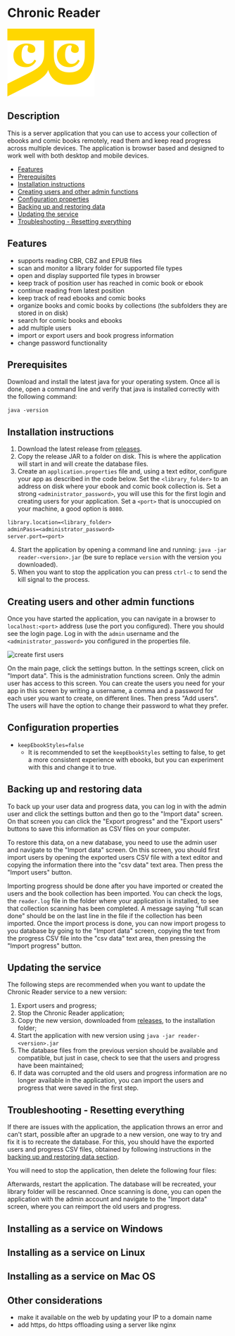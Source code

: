 # Chronic Reader

![chronic reader logo](src/main/resources/static/gold_logo.png)

## Description

This is a server application that you can use to access your 
collection of ebooks and comic books remotely, read them and
keep read progress across multiple devices. The application
is browser based and designed to work well with both desktop
and mobile devices.

- [Features](#features)
- [Prerequisites](#prerequisites)
- [Installation instructions](#installation-instructions)
- [Creating users and other admin functions](#creating-users-and-other-admin-functions)
- [Configuration properties](#configuration-properties)
- [Backing up and restoring data](#backing-up-and-restoring-data)
- [Updating the service](#updating-the-service)
- [Troubleshooting - Resetting everything](#troubleshooting---resetting-everything)

## Features

- supports reading CBR, CBZ and EPUB files
- scan and monitor a library folder for supported file types
- open and display supported file types in browser
- keep track of position user has reached in comic book or ebook
- continue reading from latest position
- keep track of read ebooks and comic books
- organize books and comic books by collections (the subfolders they
are stored in on disk)
- search for comic books and ebooks
- add multiple users
- import or export users and book progress information
- change password functionality

## Prerequisites

Download and install the latest java for your operating system. Once all is done, open a command line and verify that
java is installed correctly with the following command:

```
java -version
```

## Installation instructions

1. Download the latest release from [releases](../../releases).
2. Copy the release JAR to a folder on disk. This is where the application will start in and will create the database
files.
3. Create an `application.properties` file and, using a text editor, configure your app as described in the code below.
Set the `<library_folder>` to an address on disk where your ebook and comic book collection is. Set a strong
`<administrator_password>`, you will use this for the first login and creating users for your application. Set
a `<port>` that is unoccupied on your machine, a good option is `8080`.

```
library.location=<library_folder>
adminPass=<administrator_password>
server.port=<port>
```

4. Start the application by opening a command line and running: `java -jar reader-<version>.jar` (be sure to
replace `version` with the version you downloaded).
5. When you want to stop the application you can press `ctrl-c` to send the kill signal to the process.

## Creating users and other admin functions

Once you have started the application, you can navigate in a browser to `localhost:<port>` address (use the port you
configured). There you should see the login page. Log in with the `admin` username and the `<administrator_password>`
you configured in the properties file.

![create first users](instruction_resources/create_first_users.gif)

On the main page, click the settings button. In the settings screen, click on "Import data". This is the administration
functions screen. Only the admin user has access to this screen. You can create the users
you need for your app in this screen by writing a username, a comma and a password for each user you want to create,
on different lines. Then press "Add users". The users will have the option to change their password to what they prefer.

## Configuration properties

- `keepEbookStyles=false`
    - It is recommended to set the `keepEbookStyles` setting to false, to get a more consistent experience with ebooks,
    but you can experiment with this and change it to true.
    
## Backing up and restoring data

To back up your user data and progress data, you can log in with the admin user and click the settings button and then go to the "Import data" screen. On that screen you can click the "Export progress" and the "Export users" buttons to save this information as CSV files on your computer.

To restore this data, on a new database, you need to use the admin user and navigate to the "Import data" screen. On this screen, you should first import users by opening the exported users CSV file with a text editor and copying the information there into the "csv data" text area. Then press the "Import users" button.

Importing progress should be done after you have imported or created the users and the book collection has been imported. You can check the logs, the `reader.log` file in the folder where your application is installed, to see that collection scanning has been completed. A message saying "full scan done" should be on the last line in the file if the collection has been imported. Once the import process is done, you can now import progess to you database by going to the "Import data" screen, copying the text from the progress CSV file into the "csv data" text area, then pressing the "Import progress" button.

## Updating the service

The following steps are recommended when you want to update the Chronic Reader service to a new version:

1. Export users and progress;
2. Stop the Chronic Reader application;
3. Copy the new version, downloaded from [releases](../../releases), to the installation folder;
4. Start the application with new version using `java -jar reader-<version>.jar`
5. The database files from the previous version should be available and compatible, but just in case, check to see that the users and progress have been maintained;
6. If data was corrupted and the old users and progress information are no longer available in the application, you can import the users and progress that were saved in the first step.

## Troubleshooting - Resetting everything

If there are issues with the application, the application throws an error and can't start, possible after an upgrade to a new version, one way to try and fix it is to recreate the database. For this, you should have the exported users and progress CSV files, obtained by following instructions in the [backing up and restoring data section](#backing-up-and-restoring-data).

You will need to stop the application, then delete the following four files:

Afterwards, restart the application. The database will be recreated, your library folder will be rescanned. Once scanning is done, you can open the application with the admin account and navigate to the "Import data" screen, where you can reimport the old users and progress.

## Installing as a service on Windows

## Installing as a service on Linux

## Installing as a service on Mac OS

## Other considerations

- make it available on the web by updating your IP to a domain name
- add https, do https offloading using a server like nginx
